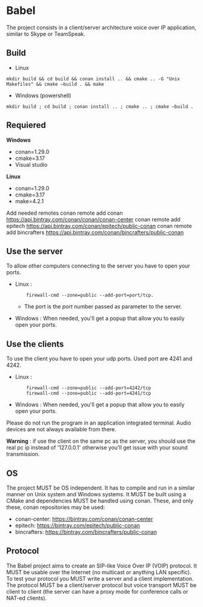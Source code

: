 # Babel

The project consists in a client/server architecture voice over IP application, similar to Skype or TeamSpeak.

## Build
- Linux
```
mkdir build && cd build && conan install .. && cmake .. -G "Unix Makefiles" && cmake –build . && make
```
- Windows (powershell)
```
mkdir build ; cd build ; conan install .. ; cmake .. ; cmake –build .
```

## Requiered

**Windows**
- conan=1.29.0
- cmake=3.17
- Visual studio

**Linux**
- conan=1.29.0
- cmake=3.17
- make=4.2.1

Add needed remotes 
conan remote add conan https://api.bintray.com/conan/conan/conan-center
conan remote add epitech https://api.bintray.com/conan/epitech/public-conan 
conan remote add bincrafters https://api.bintray.com/conan/bincrafters/public-conan


## Use the server

To allow other computers connecting to the server you have to open your ports.
- Linux :

          firewall-cmd --zone=public --add-port=port/tcp.
    - The port is the *port* number passed as parameter to the server.
- Windows : When needed, you'll get a popup that allow you to easily open your ports.

## Use the clients

To use the client you have to open your udp ports. Used port are 4241 and 4242.
- Linux :

          firewall-cmd --zone=public --add-port=4242/tcp
          firewall-cmd --zone=public --add-port=4241/tcp
- Windows : When needed, you'll get a popup that allow you to easily open your ports.
   
Please do not run the program in an application integrated terminal. Audio devices are not always available from there.

**Warning** : if use the client on the same pc as the server, you should use the real pc ip instead of '127.0.0.1'
              otherwise you'll get issue with your sound transmission. 

## OS

The project MUST be OS independent. It has to compile and run in a similar manner on Unix system and Windows systems.
It MUST be built using a CMake and dependencies MUST be handled using conan.
These, and only these, conan repositories may be used:

- conan-center: https://bintray.com/conan/conan-center
- epitech: https://bintray.com/epitech/public-conan
- bincrafters: https://bintray.com/bincrafters/public-conan


## Protocol

The Babel project aims to create an SIP-like Voice Over IP (VOIP) protocol. It MUST be usable over the Internet (no multicast or anything LAN specific).
To test your protocol you MUST write a server and a client implementation.
The protocol MUST be a client/server protocol but voice transport MUST be client to client (the server can have a proxy mode for conference calls or NAT-ed clients).

